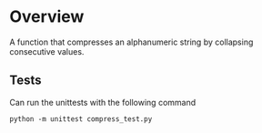# Overview

A function that compresses an alphanumeric string by collapsing consecutive values.

## Tests

Can run the unittests with the following command
```
python -m unittest compress_test.py
```

